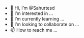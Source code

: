 - 👋 Hi, I’m @Sahurtesd
- 👀 I’m interested in ...
- 🌱 I’m currently learning ...
- 💞️ I’m looking to collaborate on ...
- 📫 How to reach me ...

<!---
Sahurtesd/Sahurtesd is a ✨ special ✨ repository because its `README.md` (this file) appears on your GitHub profile.
You can click the Preview link to take a look at your changes.
--->
